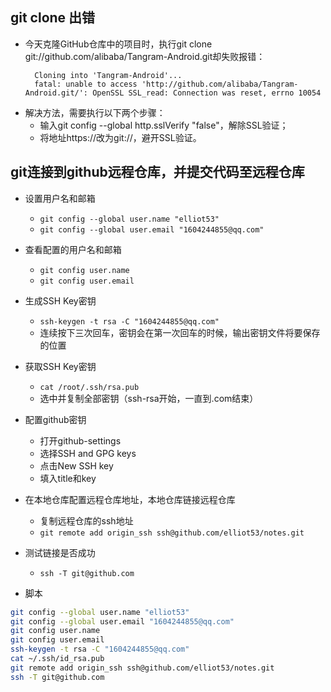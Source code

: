 ## git clone 出错

+ 今天克隆GitHub仓库中的项目时，执行git clone git://github.com/alibaba/Tangram-Android.git却失败报错：
  ```
    Cloning into 'Tangram-Android'...
    fatal: unable to access 'http://github.com/alibaba/Tangram-Android.git/': OpenSSL SSL_read: Connection was reset, errno 10054
  ``` 
+ 解决方法，需要执行以下两个步骤：
  + 输入git config --global http.sslVerify "false"，解除SSL验证；
  + 将地址https://改为git://，避开SSL验证。

## git连接到github远程仓库，并提交代码至远程仓库

+ 设置用户名和邮箱
  + `git config --global user.name "elliot53"`
  + `git config --global user.email "1604244855@qq.com"`

+ 查看配置的用户名和邮箱
  + `git config user.name`
  + `git config user.email`

+ 生成SSH Key密钥
  + `ssh-keygen -t rsa -C "1604244855@qq.com"`
  + 连续按下三次回车，密钥会在第一次回车的时候，输出密钥文件将要保存的位置

+ 获取SSH Key密钥
  + `cat /root/.ssh/rsa.pub`
  + 选中并复制全部密钥（ssh-rsa开始，一直到.com结束）

+ 配置github密钥
  + 打开github-settings
  + 选择SSH and GPG keys
  + 点击New SSH key 
  + 填入title和key

+ 在本地仓库配置远程仓库地址，本地仓库链接远程仓库
  + 复制远程仓库的ssh地址
  + `git remote add origin_ssh ssh@github.com/elliot53/notes.git`

+ 测试链接是否成功
  + `ssh -T git@github.com`

+ 脚本
```bash
git config --global user.name "elliot53"
git config --global user.email "1604244855@qq.com"
git config user.name
git config user.email
ssh-keygen -t rsa -C "1604244855@qq.com"
cat ~/.ssh/id_rsa.pub
git remote add origin_ssh ssh@github.com/elliot53/notes.git
ssh -T git@github.com
```